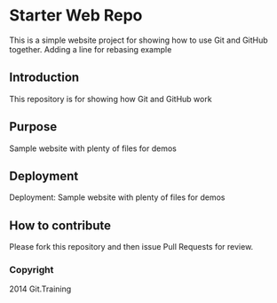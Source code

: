 # Starter Web Repo

This is a simple website project for showing how to use Git and GitHub together.
Adding a line for rebasing example

## Introduction

This repository is for showing how Git and GitHub work

## Purpose

Sample website with plenty of files for demos

## Deployment

Deployment: Sample website with plenty of files for demos

## How to contribute

Please fork this repository and then issue Pull Requests for review.

### Copyright

2014 Git.Training
